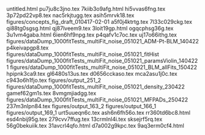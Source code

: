 untitled.html
pu7ju8c3jno.tex
7kiib3o9afg.html
hi5vvas6fng.tex
3p72pd22vp8.tex
nac5rkjtugg.tex
asih5mrvk18.tex
figures/concepts_fig_draft_010417-02-01
a5f0j4ktrtg.tex
7l33c029ckg.tex
qi88tg0sgsg.html
qj87lveem9.tex
3loit19gp.html
ogqcphsg36g.tex
3u1vm4gaba.html
6ien6hf9npg.tex
p4qafv1c7oc.tex
uj17o66ithg.tex
figures/dataDump_1000fitTests_multiFit_noise_051021_ADM-Pt-BLM_140422
p4keivapgp8.tex
figures/dataDump_1000fitTests_multiFit_noise_051021_fitHist
figures/dataDump_1000fitTests_multiFit_noise_051021_paramsViolin_1404221
figures/dataDump_1000fitTests_multiFit_noise_051021_BLM_allFits_150422
hpipnk3ca9.tex
gl6480s13us.tex
d0656cckaso.tex
mca2asu1j0c.tex
c943o6h1fjo.tex
figures/output_251_2
figures/dataDump_1000fitTests_multiFit_noise_051021_density_230422
gamef62gm1s.tex
8vmgmjiadgg.tex
figures/dataDump_1000fitTests_multiFit_noise_051021_MFPADs_250422
237m3nlpn84.tex
figures/output_163_2
figures/output_166_1
figures/output_169_1
urt5uueqn6c.tex
ash6n6fh56o.tex
rr360td6bc8.html
esd4nbij95g.tex
279cvv7ffug.tex
13crmlnl4i.tex
sksejrf5rq.tex
56g0bekuiik.tex
31avcrl4qfo.html
d7a002g9kpc.tex
9aq3erm0cf4.html